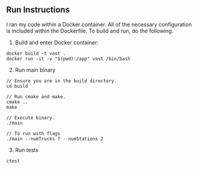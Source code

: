 ## Run Instructions
I ran my code within a Docker container. All of the necessary configuration
is included within the Dockerfile. To build and run, do the following.

1. Build and enter Docker container:
```
docker build -t vast .
docker run -it -v "$(pwd):/app" vast /bin/bash
```

2. Run main binary
```
// Ensure you are in the build directory.
cd build

// Run cmake and make.
cmake ..
make

// Execute binary.
./main

// To run with flags
./main --numTrucks 7 --numStations 2
```

3. Run tests
```
ctest
```